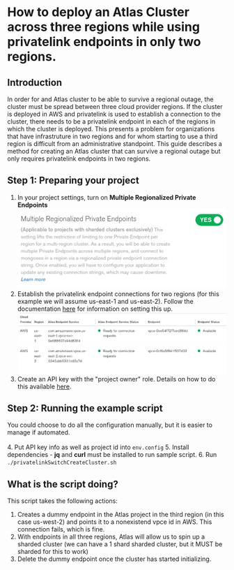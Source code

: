 How to deploy an Atlas Cluster across three regions while using privatelink endpoints in only two regions.
===

## Introduction
In order for and Atlas cluster to be able to survive a regional outage, the cluster must be spread between three cloud provider regions. If the cluster is deployed in AWS and privatelink is used to establish a connection to the cluster, there needs to be a privatelink endpoint in each of the regions in which the cluster is deployed. This presents a problem for organizations that have infrastruture in two regions and for whom starting to use a third region is difficult from an administrative standpoint. This guide describes a method for creating an Atlas cluster that can survive a regional outage but only requires privatelink endpoints in two regions.

## Step 1: Preparing your project
1. In your project settings, turn on <b>Multiple Regionalized Private Endpoints
</b><br><img src="./resources/screenshot1.png">
2. Establish the privatelink endpoint connections for two regions (for this example we will assume us-east-1 and us-east-2). Follow the documentation [here](https://docs.atlas.mongodb.com/security-private-endpoint) for information on setting this up.<br><img src="./resources/screenshot2.png">
3. Create an API key with the "project owner" role. Details on how to do this available [here](https://docs.atlas.mongodb.com/configure-api-access).

## Step 2: Running the example script
You could choose to do all the configuration manually, but it is easier to manage if automated.<br><br>
4. Put API key info as well as project id into <code>env.config</code>
5. Install dependencies - <b>jq</b> and <b>curl</b> must be installed to run sample script.
6. Run <code>./privatelinkSwitchCreateCluster.sh</code>

## What is the script doing?
This script takes the following actions:<br>
1. Creates a dummy endpoint in the Atlas project in the third region (in this case us-west-2) and points it to a nonexistend vpce id in AWS. This connection fails, which is fine.
2. With endpoints in all three regions, Atlas will allow us to spin up a sharded cluster (we can have a 1 shard sharded cluster, but it MUST be sharded for this to work)
3. Delete the dummy endpoint once the cluster has started initializing.